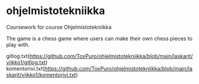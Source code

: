 # ohjelmistotekniikka
Coursework for course Ohjelmistotekniikka

The game is a chess game where users can make their own chess pieces to play with.

gitlog.txt(https://github.com/ToxPuro/ohjelmistotekniikka/blob/main/laskarit/viikko1/gitlog.txt)
komentorivi.txt(https://github.com/ToxPuro/ohjelmistotekniikka/blob/main/laskarit/viikko1/komentorivi.txt)
